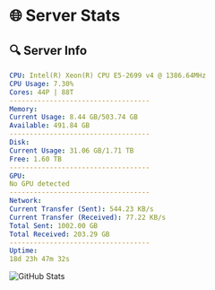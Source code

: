 # 🌐 Server Stats
## 🔍 Server Info
```yaml
CPU: Intel(R) Xeon(R) CPU E5-2699 v4 @ 1386.64MHz
CPU Usage: 7.30%
Cores: 44P | 88T
-----------------------------------
Memory:
Current Usage: 8.44 GB/503.74 GB
Available: 491.84 GB
-----------------------------------
Disk:
Current Usage: 31.06 GB/1.71 TB
Free: 1.60 TB
-----------------------------------
GPU:
No GPU detected
-----------------------------------
Network:
Current Transfer (Sent): 544.23 KB/s
Current Transfer (Received): 77.22 KB/s
Total Sent: 1002.00 GB
Total Received: 203.29 GB
-----------------------------------
Uptime:
18d 23h 47m 32s
```
![GitHub Stats](https://img.shields.io/badge/Updated-2025-05-08_16:56:20-blue)